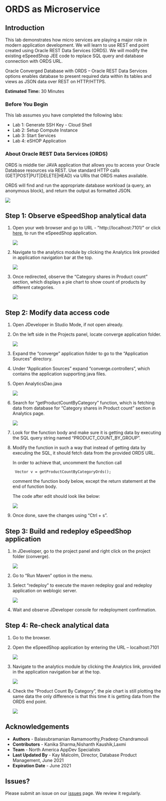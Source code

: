 # ORDS as Microservice

## Introduction

This lab demonstrates how micro services are playing a major role in modern application development.
We will learn to use REST end point created using Oracle REST Data Services (ORDS). We will modify the existing eSpeedShop JEE code to replace SQL query and database connection with ORDS URL.

Oracle Converged Database with ORDS – Oracle REST Data Services options enables database to present required data within its tables and views as JSON data over REST on HTTP/HTTPS.

**Estimated Time:** 30 Minutes

### Before You Begin

This lab assumes you have completed the following labs:
- Lab 1: Generate SSH Key - Cloud Shell
- Lab 2: Setup Compute Instance
- Lab 3: Start Services
- Lab 4: eSHOP Application

### About Oracle REST Data Services (ORDS)

ORDS is middle tier JAVA application that allows you to access your Oracle Database resources via REST. Use standard HTTP calls (GET|POST|PUT|DELETE|HEAD) via URIs that ORDS makes available.

ORDS will find and run the appropriate database workload (a query, an anonymous block), and return the output as formatted JSON.


![](./images/Lab10-AboutORDS.png)



## **Step 1:** Observe eSpeedShop analytical data

1. Open your web browser and go to URL - "http://localhost:7101/" or click [here](http://localhost:7101/), to run the eSpeedShop application.

    ![](./images/Lab10-Step1-1.png)

2. Navigate to the analytics module by clicking the Analytics link provided in application navigation bar at the top.

    ![](./images/Lab10-Step1-2.png)

3. Once redirected, observe the “Category shares in Product count” section, which displays a pie chart to show count of products by different categories.

    ![](./images/Lab10-Step1-3.png)

## **Step 2:** Modify data access code

1. Open JDeveloper in Studio Mode, if not open already.

2. On the left side in the Projects panel, locate converge application folder.

    ![](./images/Lab10-Step2-2.png)

3. Expand the “converge” application folder to go to the “Application Sources” directory.

4. Under “Application Sources” expand “converge.controllers”, which contains the application supporting java files.

5. Open AnalyticsDao.java

    ![](./images/Lab10-Step2-5.png)

6. Search for “getProductCountByCategory” function, which is fetching data from database for “Category shares in Product count” section in Analytics page.

    ![](./images/Lab10-Step2-6.png)

7. Look for the function body and make sure it is getting data by executing the SQL query string named “PRODUCT\_COUNT\_BY_GROUP”.

8. Modify the function in such a way that instead of getting data by executing the SQL, it should fetch data from the provided ORDS URL.

    In order to achieve that, uncomment the function call
        
        Vector v = getProductCountByCategoryOrds();

    comment the function body below, except the return statement at the end of function body.

    The code after edit should look like below:

     ![](./images/Lab10-Step2-8.png)

9. Once done, save the changes using “Ctrl + s”.


## **Step 3:** Build and redeploy eSpeedShop application


1.	In JDeveloper, go to the project panel and right click on the project folder (converge).

    ![](./images/Lab10-Step3-1.png)

2.	Go to “Run Maven” option in the menu.

3.	Select “redeploy” to execute the maven redeploy goal and redeploy application on weblogic server.

    ![](./images/Lab10-Step3-3.png)

4.	Wait and observe JDeveloper console for redeployment confirmation.



## **Step 4:** Re-check analytical data

1.	Go to the browser.

2.	Open the eSpeedShop application by entering the URL – localhost:7101

    ![](./images/Lab10-Step1-1.png)

3.	Navigate to the analytics module by clicking the Analytics link, provided in the application navigation bar at the top.

    ![](./images/Lab10-Step1-2.png)

4.	Check the “Product Count By Category”, the pie chart is still plotting the same data the only difference is that this time it is getting data from the ORDS end point.

    ![](./images/Lab10-Step1-3.png)





## Acknowledgements

- **Authors** - Balasubramanian Ramamoorthy,Pradeep Chandramouli
- **Contributors** - Kanika Sharma,Nishanth Kaushik,Laxmi
- **Team** - North America AppDev Specialists
- **Last Updated By** - Kay Malcolm, Director, Database Product Management, June 2021
- **Expiration Date** - June 2021


## Issues?
Please submit an issue on our [issues](https://github.com/oracle/learning-library/issues) page. We review it regularly.


